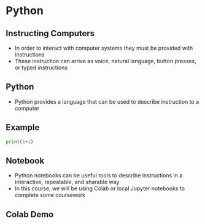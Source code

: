 Python
======

Instructing Computers
--------------------

- In order to interact with computer systems they must be provided with instructions
- These instruction can arrive as voice, natural language, button presses, or typed instructions

Python
------

- Python provides a language that can be used to describe instruction to a computer

Example
-------

```python
print(1+1)
```

Notebook
--------

- Python notebooks can be useful tools to describe instructions in a interactive, repeatable, and sharable way
- In this course, we will be using Colab or local Jupyter notebooks to complete some coursework

Colab Demo
----------